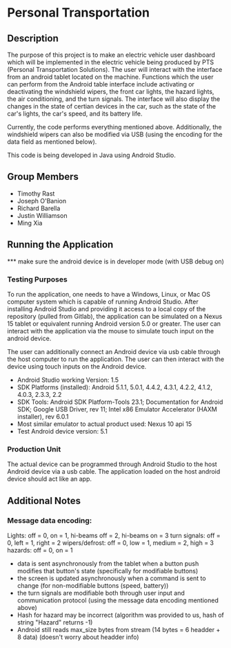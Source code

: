 Personal Transportation
=======

Description
-----------

The purpose of this project is to make an electric vehicle user dashboard which 
will be implemented in the electric vehicle being produced by PTS (Personal 
Transportation Solutions). The user will interact with the interface from an 
android tablet located on the machine. Functions which the user can perform from
the Android table interface include activating or deactivating the windshield 
wipers, the front car lights, the hazard lights, the air conditioning, and the 
turn signals. The interface will also display the changes in the state of 
certian devices in the car, such as the state of the car's lights, the car's 
speed, and its battery life.

Currently, the code performs everything mentioned above. Additionally, the 
windshield wipers can also be modified via USB (using the encoding for the data
field as mentioned below).

This code is being developed in Java using Android Studio.

Group Members
-----------

* Timothy Rast
* Joseph O'Banion
* Richard Barella
* Justin Williamson
* Ming Xia

Running the Application
-----------
*** make sure the android device is in developer mode (with USB debug on)

### Testing Purposes

To run the application, one needs to have a Windows, Linux, or Mac OS computer 
system which is capable of running Android Studio. After installing 
Android Studio and providing it access to a local copy of the repository (pulled
from Gitlab), the application can be simulated on a Nexus 15 tablet or 
equivalent running Android version 5.0 or greater. The user can interact with 
the application via the mouse to simulate touch input on the android device.

The user can additionally connect an Android device via usb cable through the 
host computer to run the application. The user can then interact with the device 
using touch inputs on the Android device.

* Android Studio working Version: 1.5
* SDK Platforms (installed): Android 5.1.1, 5.0.1, 4.4.2, 4.3.1, 4.2.2, 4.1.2, 4.0.3, 2.3.3, 2.2
* SDK Tools: Android SDK Platform-Tools 23.1; Documentation for Android SDK; Google USB Driver, rev 11; Intel x86 Emulator Accelerator (HAXM installer), rev 6.0.1
* Most similar emulator to actual product used: Nexus 10 api 15
* Test Android device version: 5.1

### Production Unit

The actual device can be programmed through Android Studio to the host Android 
device via a usb cable. The application loaded on the host android device 
should act like an app. 

Additional Notes
-----------

### Message data encoding:


Lights: off = 0, on = 1, hi-beams off = 2, hi-beams on = 3
turn signals: off = 0, left = 1, right = 2
wipers/defrost: off = 0, low = 1, medium = 2, high = 3
hazards: off = 0, on = 1

- data is sent asynchronously from the tablet when a button push modifies that button's state (specifically for modifiable buttons)
- the screen is updated asynchronously when a command is sent to change (for non-modifiable buttons (speed, battery))
- the turn signals are modifiable both through user input and communication protocol (using the message data encoding mentioned above)
- Hash for hazard may be incorrect (algorithm was provided to us, hash of string "Hazard" returns -1)
- Android still reads max_size bytes from stream (14 bytes = 6 headder + 8 data) (doesn't worry about headder info)

